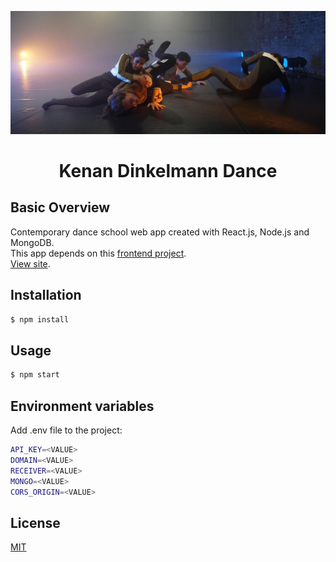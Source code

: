 ![](https://github.com/DavideDeFeudis/kenan/blob/master/src/images/about_1920.jpg)

<h1 align="center">Kenan Dinkelmann Dance</h1>

## Basic Overview

Contemporary dance school web app created with React.js, Node.js and MongoDB.  
This app depends on this [frontend project](https://github.com/DavideDeFeudis/kenan).   
[View site](https://kenandinkelmann.netlify.com/). 

## Installation

```bash
$ npm install
```

## Usage

```bash
$ npm start
```

## Environment variables

Add .env file to the project:

```bash
API_KEY=<VALUE>
DOMAIN=<VALUE>
RECEIVER=<VALUE>
MONGO=<VALUE>
CORS_ORIGIN=<VALUE>
```

## License
[MIT](https://choosealicense.com/licenses/mit/)